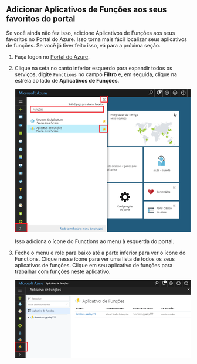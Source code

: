 ## <a name="add-function-apps-to-your-portal-favorites"></a>Adicionar Aplicativos de Funções aos seus favoritos do portal 

Se você ainda não fez isso, adicione Aplicativos de Funções aos seus favoritos no Portal do Azure. Isso torna mais fácil localizar seus aplicativos de funções. Se você já tiver feito isso, vá para a próxima seção. 

1. Faça logon no [Portal do Azure](https://portal.azure.com/).

2. Clique na seta no canto inferior esquerdo para expandir todos os serviços, digite `Functions` no campo **Filtro** e, em seguida, clique na estrela ao lado de **Aplicativos de Funções**.  
 
    ![Criar um aplicativo de funções no portal do Azure](./media/functions-portal-favorite-function-apps/functions-favorite-function-apps.png)

    Isso adiciona o ícone do Functions ao menu à esquerda do portal.

3. Feche o menu e role para baixo até a parte inferior para ver o ícone do Functions. Clique nesse ícone para ver uma lista de todos os seus aplicativos de funções. Clique em seu aplicativo de funções para trabalhar com funções neste aplicativo. 
 
    ![](./media/functions-portal-favorite-function-apps/functions-function-apps-hub.png)
 
     